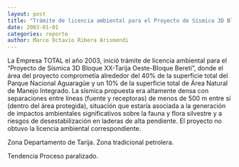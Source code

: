 ```yaml
---
layout: post
title: "Trámite de licencia ambiental para el Proyecto de Sísmica 3D Bloque XX-Tarija Oeste-Bloque Bereti PNANMI Aguaragüe"
date: 2003-01-01
categories: reporte
author: Marco Octavio Ribera Arismendi
---
```


La Empresa TOTAL el año 2003, inició trámite de licencia ambiental para el “Proyecto de Sísmica 3D Bloque XX-Tarija Oeste-Bloque Bereti”, donde el área del proyecto comprometía alrededor del 40% de la superficie total del Parque Nacional Aguaragüe y un 10% de la superficie total de Área Natural de Manejo Integrado. La sísmica propuesta era altamente densa con separaciones entre líneas (fuente y receptoras) de menos de 500 m entre sí (dentro del área protegida), situación que estaría asociada a la generación de impactos ambientales significativos sobre la fauna y flora silvestre y a riesgos de desestabilización en laderas de alta pendiente. El proyecto no obtuvo la licencia ambiental correspondiente.

<span class="label label-default">Zona</span> Departamento de Tarija. Zona tradicional petrolera.

<span class="label label-default">Tendencia</span> Proceso paralizado.
